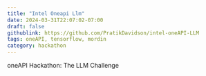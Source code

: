 ```yaml
---
title: "Intel Oneapi Llm"
date: 2024-03-31T22:07:02-07:00
draft: false
githublink: https://github.com/PratikDavidson/intel-oneAPI-LLM
tags: oneAPI, tensorflow, mordin
category: hackathon
---
```

 oneAPI Hackathon: The LLM Challenge 

